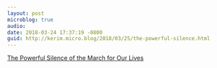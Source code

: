 ```yaml
---
layout: post
microblog: true
audio: 
date: 2018-03-24 17:37:19 -0800
guid: http://kerim.micro.blog/2018/03/25/the-powerful-silence.html
---
```

[The Powerful Silence of the March for Our Lives](https://www.theatlantic.com/entertainment/archive/2018/03/the-powerful-silence-of-the-march-for-our-lives/556469/)
